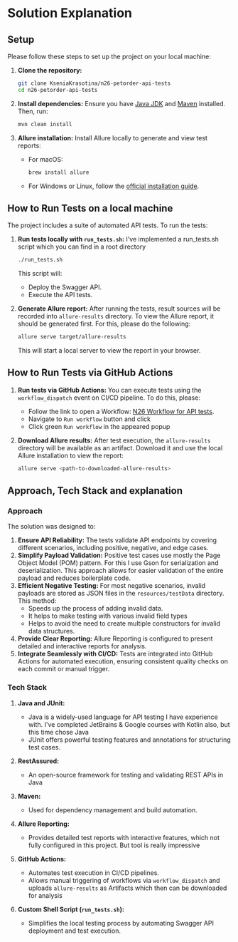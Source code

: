 # Solution Explanation

## Setup

Please follow these steps to set up the project on your local machine:

1. **Clone the repository:**
   ```bash
   git clone KseniaKrasotina/n26-petorder-api-tests
   cd n26-petorder-api-tests
   ```

2. **Install dependencies:**
   Ensure you have [Java JDK](https://www.oracle.com/java/technologies/javase-downloads.html) and [Maven](https://maven.apache.org/) installed. Then, run:
   ```bash
   mvn clean install
   ```

3. **Allure installation:**
   Install Allure locally to generate and view test reports:
    - For macOS:
      ```bash
      brew install allure
      ```
    - For Windows or Linux, follow the [official installation guide](https://docs.qameta.io/allure/#_installing_a_commandline).

## How to Run Tests on a local machine

The project includes a suite of automated API tests. To run the tests:

1. **Run tests locally with `run_tests.sh`:**
   I've implemented a run_tests.sh script which you can find in a root directory
   ```bash
   ./run_tests.sh
   ```
   This script will:
    - Deploy the Swagger API.
    - Execute the API tests.


2. **Generate Allure report:**
   After running the tests, result sources will be recorded into `allure-results` directory. 
To view the Allure report, it should be generated first. For this, please do the following:
   ```bash
   allure serve target/allure-results
   ```
   This will start a local server to view the report in your browser.


## How to Run Tests via GitHub Actions
1. **Run tests via GitHub Actions:**
   You can execute tests using the `workflow_dispatch` event on CI/CD pipeline. To do this, please:
   - Follow the link to open a Workflow: [N26 Workflow for API tests](https://github.com/KseniaKrasotina/n26-petorder-api-tests/actions/workflows/tests.yml).
   - Navigate to `Run workflow` button and click
   - Click green `Run workflow` in the appeared popup


2. **Download Allure results:**
   After test execution, the `allure-results` directory will be available as an artifact. Download it and use the local Allure installation to view the report:
   ```bash
   allure serve <path-to-downloaded-allure-results>
   ```

## Approach, Tech Stack and explanation

### Approach

The solution was designed to:

1. **Ensure API Reliability:** The tests validate API endpoints by covering different scenarios, including positive, negative, and edge cases.
2. **Simplify Payload Validation:** Positive test cases use mostly the Page Object Model (POM) pattern. For this I use Gson for serialization and deserialization. This approach allows for easier validation of the entire payload and reduces boilerplate code.
3. **Efficient Negative Testing:** For most negative scenarios, invalid payloads are stored as JSON files in the `resources/testData` directory. This method:
    - Speeds up the process of adding invalid data.
    - It helps to make testing with various invalid field types
    - Helps to avoid the need to create multiple constructors for invalid data structures.
4. **Provide Clear Reporting:** Allure Reporting is configured to present detailed and interactive reports for analysis.
5. **Integrate Seamlessly with CI/CD:** Tests are integrated into GitHub Actions for automated execution, ensuring consistent quality checks on each commit or manual trigger.

### Tech Stack

1. **Java and JUnit:**
    - Java is a widely-used language for API testing I have experience with. I've completed JetBrains & Google courses with Kotlin also, but this time chose Java 
    - JUnit offers powerful testing features and annotations for structuring test cases.

2. **RestAssured:**
    - An open-source framework for testing and validating REST APIs in Java

3. **Maven:**
    - Used for dependency management and build automation. 

4. **Allure Reporting:**
    - Provides detailed test reports with interactive features, which not fully configured in this project. But tool is really impressive

5. **GitHub Actions:**
    - Automates test execution in CI/CD pipelines.
    - Allows manual triggering of workflows via `workflow_dispatch` and uploads `allure-results` as Artifacts which then can be downloaded for analysis

6. **Custom Shell Script (`run_tests.sh`):**
    - Simplifies the local testing process by automating Swagger API deployment and test execution.
